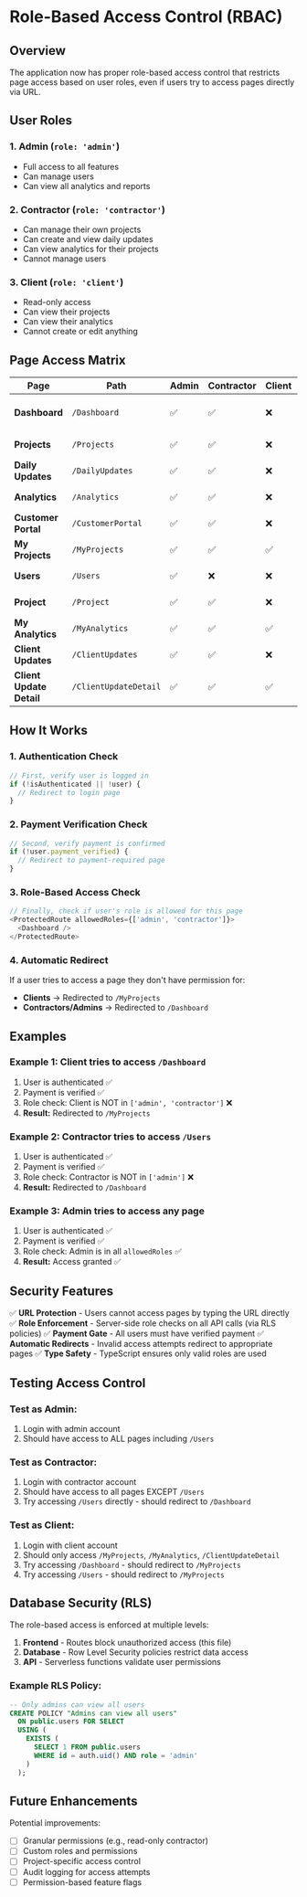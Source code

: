 # Role-Based Access Control (RBAC)

## Overview
The application now has proper role-based access control that restricts page access based on user roles, even if users try to access pages directly via URL.

## User Roles

### 1. **Admin** (`role: 'admin'`)
- Full access to all features
- Can manage users
- Can view all analytics and reports

### 2. **Contractor** (`role: 'contractor'`)
- Can manage their own projects
- Can create and view daily updates
- Can view analytics for their projects
- Cannot manage users

### 3. **Client** (`role: 'client'`)
- Read-only access
- Can view their projects
- Can view their analytics
- Cannot create or edit anything

## Page Access Matrix

| Page | Path | Admin | Contractor | Client | Description |
|------|------|-------|------------|--------|-------------|
| **Dashboard** | `/Dashboard` | ✅ | ✅ | ❌ | Main dashboard for contractors/admins |
| **Projects** | `/Projects` | ✅ | ✅ | ❌ | Project list and management |
| **Daily Updates** | `/DailyUpdates` | ✅ | ✅ | ❌ | Daily progress updates |
| **Analytics** | `/Analytics` | ✅ | ✅ | ❌ | Analytics dashboard |
| **Customer Portal** | `/CustomerPortal` | ✅ | ✅ | ❌ | Customer management |
| **My Projects** | `/MyProjects` | ✅ | ✅ | ✅ | View assigned projects |
| **Users** | `/Users` | ✅ | ❌ | ❌ | **Admin only** - User management |
| **Project** | `/Project` | ✅ | ✅ | ❌ | Individual project view |
| **My Analytics** | `/MyAnalytics` | ✅ | ✅ | ✅ | Personal analytics |
| **Client Updates** | `/ClientUpdates` | ✅ | ✅ | ❌ | Client update management |
| **Client Update Detail** | `/ClientUpdateDetail` | ✅ | ✅ | ✅ | View update details |

## How It Works

### 1. Authentication Check
```typescript
// First, verify user is logged in
if (!isAuthenticated || !user) {
  // Redirect to login page
}
```

### 2. Payment Verification Check
```typescript
// Second, verify payment is confirmed
if (!user.payment_verified) {
  // Redirect to payment-required page
}
```

### 3. Role-Based Access Check
```typescript
// Finally, check if user's role is allowed for this page
<ProtectedRoute allowedRoles={['admin', 'contractor']}>
  <Dashboard />
</ProtectedRoute>
```

### 4. Automatic Redirect
If a user tries to access a page they don't have permission for:
- **Clients** → Redirected to `/MyProjects`
- **Contractors/Admins** → Redirected to `/Dashboard`

## Examples

### Example 1: Client tries to access `/Dashboard`
1. User is authenticated ✅
2. Payment is verified ✅
3. Role check: Client is NOT in `['admin', 'contractor']` ❌
4. **Result:** Redirected to `/MyProjects`

### Example 2: Contractor tries to access `/Users`
1. User is authenticated ✅
2. Payment is verified ✅
3. Role check: Contractor is NOT in `['admin']` ❌
4. **Result:** Redirected to `/Dashboard`

### Example 3: Admin tries to access any page
1. User is authenticated ✅
2. Payment is verified ✅
3. Role check: Admin is in all `allowedRoles` ✅
4. **Result:** Access granted ✅

## Security Features

✅ **URL Protection** - Users cannot access pages by typing the URL directly
✅ **Role Enforcement** - Server-side role checks on all API calls (via RLS policies)
✅ **Payment Gate** - All users must have verified payment
✅ **Automatic Redirects** - Invalid access attempts redirect to appropriate pages
✅ **Type Safety** - TypeScript ensures only valid roles are used

## Testing Access Control

### Test as Admin:
1. Login with admin account
2. Should have access to ALL pages including `/Users`

### Test as Contractor:
1. Login with contractor account
2. Should have access to all pages EXCEPT `/Users`
3. Try accessing `/Users` directly - should redirect to `/Dashboard`

### Test as Client:
1. Login with client account
2. Should only access `/MyProjects`, `/MyAnalytics`, `/ClientUpdateDetail`
3. Try accessing `/Dashboard` - should redirect to `/MyProjects`
4. Try accessing `/Users` - should redirect to `/MyProjects`

## Database Security (RLS)

The role-based access is enforced at multiple levels:

1. **Frontend** - Routes block unauthorized access (this file)
2. **Database** - Row Level Security policies restrict data access
3. **API** - Serverless functions validate user permissions

### Example RLS Policy:
```sql
-- Only admins can view all users
CREATE POLICY "Admins can view all users"
  ON public.users FOR SELECT
  USING (
    EXISTS (
      SELECT 1 FROM public.users
      WHERE id = auth.uid() AND role = 'admin'
    )
  );
```

## Future Enhancements

Potential improvements:
- [ ] Granular permissions (e.g., read-only contractor)
- [ ] Custom roles and permissions
- [ ] Project-specific access control
- [ ] Audit logging for access attempts
- [ ] Permission-based feature flags
